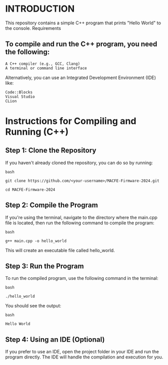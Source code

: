 # INTRODUCTION

This repository contains a simple C++ program that prints "Hello World" to the console.
Requirements

## To compile and run the C++ program, you need the following:

    A C++ compiler (e.g., GCC, Clang)
    A terminal or command line interface

Alternatively, you can use an Integrated Development Environment (IDE) like:

    Code::Blocks
    Visual Studio
    CLion

# Instructions for Compiling and Running (C++)
## Step 1: Clone the Repository

If you haven't already cloned the repository, you can do so by running:

    bash

    git clone https://github.com/<your-username>/MACFE-Firmware-2024.git
    
    cd MACFE-Firmware-2024

## Step 2: Compile the Program

If you're using the terminal, navigate to the directory where the main.cpp file is located, then run the following command to compile the program:

    bash

    g++ main.cpp -o hello_world

This will create an executable file called hello_world.

## Step 3: Run the Program

To run the compiled program, use the following command in the terminal:

    bash

    ./hello_world

You should see the output:

    bash

    Hello World

## Step 4: Using an IDE (Optional)

If you prefer to use an IDE, open the project folder in your IDE and run the program directly. The IDE will handle the compilation and execution for you.
